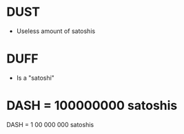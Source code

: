 
# DUST
- Useless amount of satoshis

# DUFF
- Is a "satoshi"

# DASH = 100000000 satoshis
DASH = 1 00 000 000 satoshis
